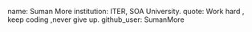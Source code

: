 name: Suman More
institution: ITER, SOA University.
quote: Work hard , keep coding ,never give up.
github_user: SumanMore
